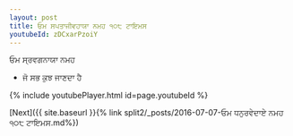 ```yaml
---
layout: post
title: ਓਮ ਸਪਤਾਜੀਵਹਾਯਾ ਨਮਹ ੧੦੮ ਟਾਇਮਸ
youtubeId: zDCxarPzoiY
---
```

 
 
 ਓਮ ਸ੍ਰਵਗਨਾਯਾ ਨਮਹ  
 
 -  ਜੋ ਸਭ ਕੁਝ ਜਾਣਦਾ ਹੈ 
 
  
 
  
 
 
 
 
 
 


{% include youtubePlayer.html id=page.youtubeId %}
 
[Next]({{ site.baseurl }}{% link  split2/_posts/2016-07-07-ਓਮ ਧਨੁਰਵੇਦਾਏ ਨਮਹ ੧੦੮ ਟਾਇਮਸ.md%})
 
